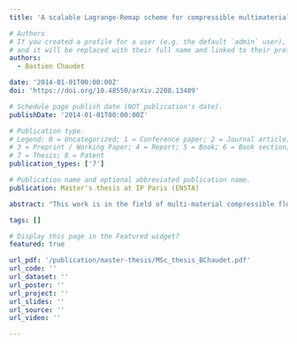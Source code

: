 ```yaml
---
title: 'A scalable Lagrange-Remap scheme for compressible multimaterial Euler equations with sharp interface reconstruction'

# Authors
# If you created a profile for a user (e.g. the default `admin` user), write the username (folder name) here
# and it will be replaced with their full name and linked to their profile.
authors:
  - Bastien Chaudet

date: '2014-01-01T00:00:00Z'
doi: 'https://doi.org/10.48550/arXiv.2208.13409'

# Schedule page publish date (NOT publication's date).
publishDate: '2014-01-01T00:00:00Z'

# Publication type.
# Legend: 0 = Uncategorized; 1 = Conference paper; 2 = Journal article;
# 3 = Preprint / Working Paper; 4 = Report; 5 = Book; 6 = Book section;
# 7 = Thesis; 8 = Patent
publication_types: ['7']

# Publication name and optional abbreviated publication name.
publication: Master's thesis at IP Paris (ENSTA)

abstract: "This work is in the field of multi-material compressible fluid flows simulation. The proposed scheme is eulerian and related to finite volumes methods, but in a Lagrange-Remap formalism on regular orthogonal meshes. The Lagrangian scheme is staggered and the remap phase is similar to a finite volume advection scheme. The multi-material extension uses classical VOF fluxes for sharp interface reconstruction. The originality of the scheme is in the attempt for a 9 points remap scheme without directional splitting. This strategy should allow to preserve good properties of classical multi-material staggered schemes, while saving parallel communications with the one step remap. Results will be discussed and compared to those from classical Lagrange-Remap schemes on severe benchmarks."

tags: []

# Display this page in the Featured widget?
featured: true

url_pdf: '/publication/master-thesis/MSc_thesis_BChaudet.pdf'
url_code: ''
url_dataset: ''
url_poster: ''
url_project: ''
url_slides: ''
url_source: ''
url_video: ''

---
```


